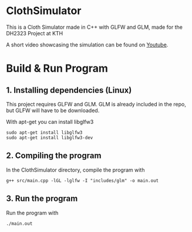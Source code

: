# ClothSimulator
This is a Cloth Simulator made in C++ with GLFW and GLM, made for the DH2323 Project at KTH

A short video showcasing the simulation can be found on [Youtube](https://www.youtube.com/watch?v=9gnUJxzgzdY).
# Build & Run Program

## 1. Installing dependencies (Linux)
This project requires GLFW and GLM. GLM is already included in the repo, but GLFW will have to be downloaded.

With apt-get you can install libglfw3
```
sudo apt-get install libglfw3
sudo apt-get install libglfw3-dev
``` 

## 2. Compiling the program
In the ClothSimulator directory, compile the program with

```
g++ src/main.cpp -lGL -lglfw -I "includes/glm" -o main.out
```

## 3. Run the program
Run the program with

```
./main.out
``` 
